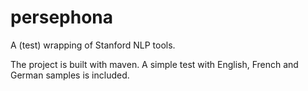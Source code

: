 # persephona
A (test) wrapping of Stanford NLP tools.

The project is built with maven. A simple test with English, French and German samples is included.
